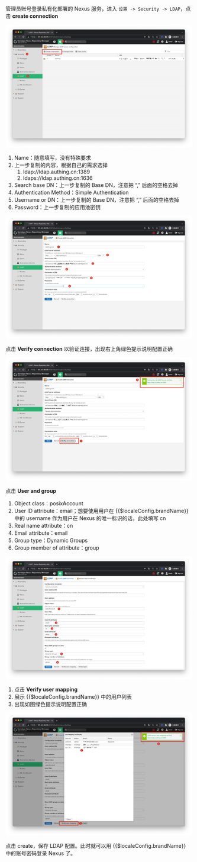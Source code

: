<IntegrationDetailCard :title="`在 Nexus 中配置 LDAP`">

管理员账号登录私有化部署的 Nexus 服务，进入 `设置 -> Security -> LDAP`，点击 **create connection**

<img src="../../images/integration/ldap-nexus/2-1.png" class="md-img-padding" />

1. Name：随意填写，没有特殊要求
2. 上一步复制的内容，根据自己的需求选择
    1. ldap://ldap.authing.cn:1389
    2. ldaps://ldap.authing.cn:1636
3. Search base DN：上一步复制的 Base DN，注意把 “,” 后面的空格去掉
4. Authentication Method：Simple Authentication
5. Username or DN：上一步复制的 Base DN，注意把 “,” 后面的空格去掉
6. Password：上一步复制的应用池密钥

<img src="../../images/integration/ldap-nexus/2-2.png" class="md-img-padding" />

点击 **Verify connection** 以验证连接，出现右上角绿色提示说明配置正确

<img src="../../images/integration/ldap-nexus/2-3.png" class="md-img-padding" />

点击 **User and group**
1. Object class：posixAccount
2. User ID attribute：email；想要使用用户在 {{$localeConfig.brandName}} 中的 username 作为用户在 Nexus 的唯一标识的话，此处填写 cn
3. Real name attribute：cn
4. Email attribute：email
5. Group type：Dynamic Groups
6. Group member of attribute：group


<img src="../../images/integration/ldap-nexus/2-4.png" class="md-img-padding" />

1. 点击 **Verify user mapping**
2. 展示 {{$localeConfig.brandName}} 中的用户列表
3. 出现如图绿色提示说明配置正确

<img src="../../images/integration/ldap-nexus/2-5.png" class="md-img-padding" />

点击 create，保存 LDAP 配置。此时就可以用 {{$localeConfig.brandName}} 中的账号密码登录 Nexus 了。

</IntegrationDetailCard>
